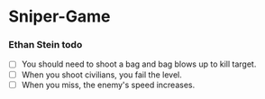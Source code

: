 # Sniper-Game

### Ethan Stein todo
- [ ] You should need to shoot a bag and bag blows up to kill target.
- [ ] When you shoot civilians, you fail the level.
- [ ] When you miss, the enemy's speed increases.
